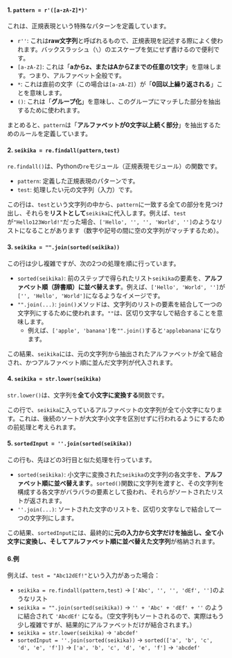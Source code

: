 #### 1. `pattern = r'([a-zA-Z]*)'`
これは、正規表現という特殊なパターンを定義しています。

* `r''`: これは**raw文字列**と呼ばれるもので、正規表現を記述する際によく使われます。バックスラッシュ（`\`）のエスケープを気にせず書けるので便利です。
* `[a-zA-Z]`: これは「**aからz、またはAからZまでの任意の1文字**」を意味します。つまり、アルファベット全般です。
* `*`: これは直前の文字（この場合は`[a-zA-Z]`）が「**0回以上繰り返される**」ことを意味します。
* `()`: これは「**グループ化**」を意味し、このグループにマッチした部分を抽出するために使われます。

まとめると、`pattern`は「**アルファベットが0文字以上続く部分**」を抽出するためのルールを定義しています。

#### 2. `seikika = re.findall(pattern,test)`

`re.findall()`は、Pythonの`re`モジュール（正規表現モジュール）の関数です。

* `pattern`: 定義した正規表現のパターンです。
* `test`: 処理したい元の文字列（入力）です。

この行は、`test`という文字列の中から、`pattern`に一致する全ての部分を見つけ出し、それらを**リストとして**`seikika`に代入します。例えば、`test`が`"Hello123World!"`だった場合、`['Hello', '', '', 'World', '']`のようなリストになることがあります（数字や記号の間に空の文字列がマッチするため）。

#### 3. `seikika = "".join(sorted(seikika))`

この行は少し複雑ですが、次の2つの処理を順に行っています。

* `sorted(seikika)`: 前のステップで得られたリスト`seikika`の要素を、**アルファベット順（辞書順）に並べ替えます**。例えば、`['Hello', 'World', '']`が`['', 'Hello', 'World']`になるようなイメージです。
* `"".join(...)`: `join()`メソッドは、文字列のリストの要素を結合して一つの文字列にするために使われます。`""`は、区切り文字なしで結合することを意味します。
    * 例えば、`['apple', 'banana']`を`"".join()`すると`'applebanana'`になります。

この結果、`seikika`には、元の文字列から抽出されたアルファベットが全て結合され、かつアルファベット順に並んだ文字列が代入されます。

#### 4. `seikika = str.lower(seikika)`

`str.lower()`は、文字列を**全て小文字に変換する**関数です。

この行で、`seikika`に入っているアルファベットの文字列が全て小文字になります。これは、後続のソートが大文字小文字を区別せずに行われるようにするための前処理と考えられます。

#### 5. `sortedInput = ''.join(sorted(seikika))`

この行も、先ほどの3行目と似た処理を行っています。

* `sorted(seikika)`: 小文字に変換された`seikika`の文字列の各文字を、**アルファベット順に並べ替えます**。`sorted()`関数に文字列を渡すと、その文字列を構成する各文字がバラバラの要素として扱われ、それらがソートされたリストが返されます。
* `''.join(...)`: ソートされた文字のリストを、区切り文字なしで結合して一つの文字列にします。

この結果、`sortedInput`には、最終的に**元の入力から文字だけを抽出し、全て小文字に変換し、そしてアルファベット順に並べ替えた文字列**が格納されます。
#### 6.例
例えば、`test = "Abc12dEf!"`という入力があった場合：
* `seikika = re.findall(pattern,test)` → `['Abc', '', '', 'dEf', '']`のようなリスト
* `seikika = "".join(sorted(seikika))` → `'' + 'Abc' + 'dEf' + ''` のように結合されて `'AbcdEf'` になる。（空文字列もソートされるので、実際はもう少し複雑ですが、結果的にアルファベットだけが結合されます。）
* `seikika = str.lower(seikika)` → `'abcdef'`
* `sortedInput = ''.join(sorted(seikika))` → `sorted(['a', 'b', 'c', 'd', 'e', 'f'])` → `['a', 'b', 'c', 'd', 'e', 'f']` → `'abcdef'`